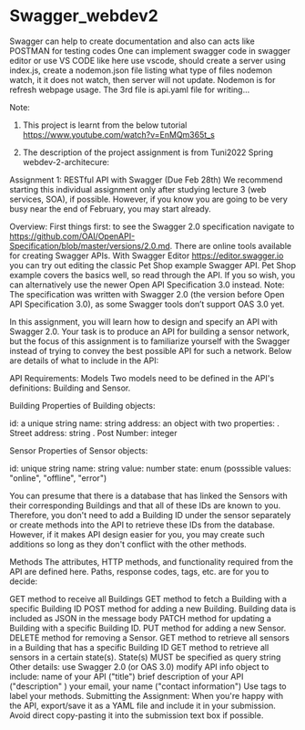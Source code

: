 # Swagger_webdev2

Swagger can help to create documentation and also can acts like POSTMAN for testing codes
One can implement swagger code in swagger editor or use VS CODE like here
use vscode, should create a server using index.js, create a nodemon.json file listing what type of files nodemon watch, it it does not watch, then server will not update. Nodemon is for refresh webpage usage. The 3rd file is api.yaml file for writing...

Note:

1.  This project is learnt from the below tutorial
    https://www.youtube.com/watch?v=EnMQm365t_s

2.  The description of the project assignment is from Tuni2022 Spring webdev-2-architecure:

Assignment 1: RESTful API with Swagger (Due Feb 28th)
We recommend starting this individual assignment only after studying lecture 3 (web services, SOA), if possible. However, if you know you are going to be very busy near the end of February, you may start already.

Overview:
First things first: to see the Swagger 2.0 specification navigate to https://github.com/OAI/OpenAPI-Specification/blob/master/versions/2.0.md. There are online tools available for creating Swagger APIs. With Swagger Editor https://editor.swagger.io you can try out editing the classic Pet Shop example Swagger API. Pet Shop example covers the basics well, so read through the API. If you so wish, you can alternatively use the newer Open API Specification 3.0 instead. Note: The specification was written with Swagger 2.0 (the version before Open API Specification 3.0), as some Swagger tools don’t support OAS 3.0 yet.

In this assignment, you will learn how to design and specify an API with Swagger 2.0. Your task is to produce an API for building a sensor network, but the focus of this assignment is to familiarize yourself with the Swagger instead of trying to convey the best possible API for such a network. Below are details of what to include in the API:

API Requirements:
Models
Two models need to be defined in the API's definitions: Building and Sensor.

Building
Properties of Building objects:

id: a unique string
name: string
address: an object with two properties:
. Street address: string
. Post Number: integer

Sensor
Properties of Sensor objects:

id: unique string
name: string
value: number
state: enum (posssible values: "online", "offline", "error")

You can presume that there is a database that has linked the Sensors with their corresponding Buildings and that all of these IDs are known to you. Therefore, you don't need to add a Building ID under the sensor separately or create methods into the API to retrieve these IDs from the database. However, if it makes API design easier for you, you may create such additions so long as they don't conflict with the other methods.

Methods
The attributes, HTTP methods, and functionality required from the API are defined here. Paths, response codes, tags, etc. are for you to decide:

GET method to receive all Buildings
GET method to fetch a Building with a specific Building ID
POST method for adding a new Building. Building data is included as JSON in the message body
PATCH method for updating a Building with a specific Building ID.
PUT method for adding a new Sensor.
DELETE method for removing a Sensor.
GET method to retrieve all sensors in a Building that has a specific Building ID
GET method to retrieve all sensors in a certain state(s). State(s) MUST be specified as query string
Other details:
use Swagger 2.0 (or OAS 3.0)
modify API info object to include:
name of your API ("title")
brief description of your API ("description" )
your email, your name ("contact information")
Use tags to label your methods.
Submitting the Assignment:
When you're happy with the API, export/save it as a YAML file and include it in your submission. Avoid direct copy-pasting it into the submission text box if possible.

